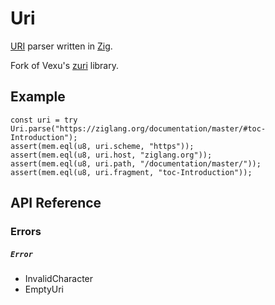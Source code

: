 # Uri

[URI](https://en.wikipedia.org/wiki/Uniform_Resource_Identifier) parser written in [Zig](https://ziglang.org/).

Fork of Vexu's [zuri](https://github.com/Vexu/zuri) library.


## Example

```Zig
const uri = try Uri.parse("https://ziglang.org/documentation/master/#toc-Introduction");
assert(mem.eql(u8, uri.scheme, "https"));
assert(mem.eql(u8, uri.host, "ziglang.org"));
assert(mem.eql(u8, uri.path, "/documentation/master/"));
assert(mem.eql(u8, uri.fragment, "toc-Introduction"));
```


## API Reference

### Errors

##### `Error`

- InvalidCharacter
- EmptyUri
